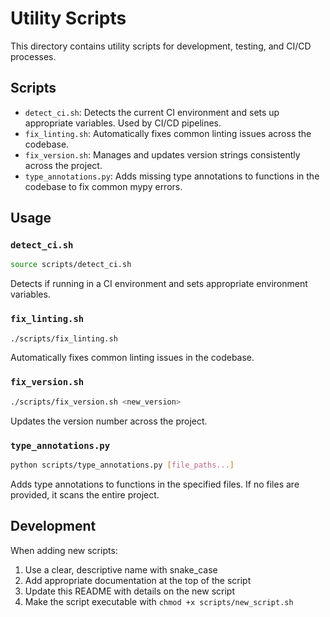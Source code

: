 # Utility Scripts

This directory contains utility scripts for development, testing, and CI/CD processes.

## Scripts

- `detect_ci.sh`: Detects the current CI environment and sets up appropriate variables. Used by CI/CD pipelines.
- `fix_linting.sh`: Automatically fixes common linting issues across the codebase.
- `fix_version.sh`: Manages and updates version strings consistently across the project.
- `type_annotations.py`: Adds missing type annotations to functions in the codebase to fix common mypy errors.

## Usage

### `detect_ci.sh`

```bash
source scripts/detect_ci.sh
```

Detects if running in a CI environment and sets appropriate environment variables.

### `fix_linting.sh`

```bash
./scripts/fix_linting.sh
```

Automatically fixes common linting issues in the codebase.

### `fix_version.sh`

```bash
./scripts/fix_version.sh <new_version>
```

Updates the version number across the project.

### `type_annotations.py`

```bash
python scripts/type_annotations.py [file_paths...]
```

Adds type annotations to functions in the specified files. If no files are provided, it scans the entire project.

## Development

When adding new scripts:

1. Use a clear, descriptive name with snake_case
2. Add appropriate documentation at the top of the script
3. Update this README with details on the new script
4. Make the script executable with `chmod +x scripts/new_script.sh`
